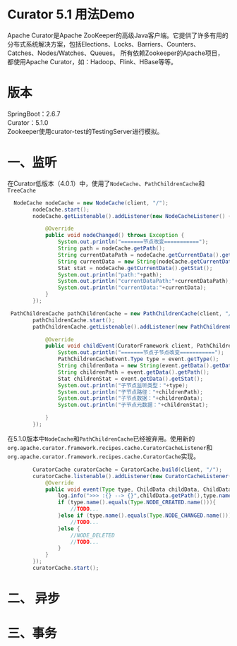 # Curator 5.1 用法Demo

Apache Curator是Apache ZooKeeper的高级Java客户端。它提供了许多有用的分布式系统解决方案，包括Elections、Locks、Barriers、Counters、Catches、Nodes/Watches、Queues。
所有依赖Zookeeper的Apache项目，都使用Apache Curator，如：Hadoop、Flink、HBase等等。

# 版本
SpringBoot：2.6.7<br>
Curator：5.1.0<br>
Zookeeper使用curator-test的TestingServer进行模拟。<br>
# 一、监听
在Curator低版本（4.0.1）中，使用了`NodeCache`、`PathChildrenCache`和`TreeCache`

```java
  NodeCache nodeCache = new NodeCache(client, "/");
        nodeCache.start();
        nodeCache.getListenable().addListener(new NodeCacheListener() {

            @Override
            public void nodeChanged() throws Exception {
                System.out.println("=======节点改变===========");
                String path = nodeCache.getPath();
                String currentDataPath = nodeCache.getCurrentData().getPath();
                String currentData = new String(nodeCache.getCurrentData().getData());
                Stat stat = nodeCache.getCurrentData().getStat();
                System.out.println("path:"+path);
                System.out.println("currentDataPath:"+currentDataPath);
                System.out.println("currentData:"+currentData);
            }
        });

```
```java
 PathChildrenCache pathChildrenCache = new PathChildrenCache(client, "/",true);
        pathChildrenCache.start();
        pathChildrenCache.getListenable().addListener(new PathChildrenCacheListener() {

            @Override
            public void childEvent(CuratorFramework client, PathChildrenCacheEvent event) throws Exception {
                System.out.println("=======节点子节点改变===========");
                PathChildrenCacheEvent.Type type = event.getType();
                String childrenData = new String(event.getData().getData());
                String childrenPath = event.getData().getPath();
                Stat childrenStat = event.getData().getStat();
                System.out.println("子节点监听类型："+type);
                System.out.println("子节点路径："+childrenPath);
                System.out.println("子节点数据："+childrenData);
                System.out.println("子节点元数据："+childrenStat);

            }
        });
```



在5.1.0版本中`NodeCache`和`PathChildrenCache`已经被弃用。使用新的`org.apache.curator.framework.recipes.cache.CuratorCacheListener`和
`org.apache.curator.framework.recipes.cache.CuratorCache`实现。
```java
        CuratorCache curatorCache = CuratorCache.build(client, "/");
        curatorCache.listenable().addListener(new CuratorCacheListener() {
            @Override
            public void event(Type type, ChildData childData, ChildData childData1) {
                log.info(">>> :{} --> {}",childData.getPath(),type.name());
                if (type.name().equals(Type.NODE_CREATED.name())){
                    //TODO...
                }else if (type.name().equals(Type.NODE_CHANGED.name())){
                    //TODO...
                }else {
                    //NODE_DELETED
                    //TODO...
                }
            }
        });
        curatorCache.start();
```

# 二、 异步


# 三、事务





